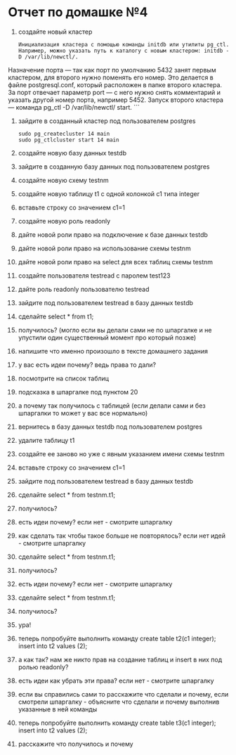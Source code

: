 # Отчет по домашке №4

1. создайте новый кластер 

    ```postgresql
    Инициализация кластера с помощью команды initdb или утилиты pg_ctl. Например, можно указать путь к каталогу с новым кластером: initdb -D /var/lib/newctl/.
Назначение порта — так как порт по умолчанию 5432 занят первым кластером, для второго нужно поменять его номер. Это делается в файле postgresql.conf, который расположен в папке второго кластера. За порт отвечает параметр port — с него нужно снять комментарий и указать другой номер порта, например 5452.
Запуск второго кластера — команда pg_ctl -D /var/lib/newctl/ start.
    ```
1. зайдите в созданный кластер под пользователем postgres

    ```postgresql
    sudo pg_createcluster 14 main
    sudo pg_ctlcluster start 14 main
    ```

1. создайте новую базу данных testdb
1. зайдите в созданную базу данных под пользователем postgres
1. создайте новую схему testnm
1. создайте новую таблицу t1 с одной колонкой c1 типа integer
1. вставьте строку со значением c1=1
1. создайте новую роль readonly
1. дайте новой роли право на подключение к базе данных testdb
1. дайте новой роли право на использование схемы testnm
1. дайте новой роли право на select для всех таблиц схемы testnm
1. создайте пользователя testread с паролем test123
1. дайте роль readonly пользователю testread
1. зайдите под пользователем testread в базу данных testdb
1. сделайте select * from t1;
1. получилось? (могло если вы делали сами не по шпаргалке и не упустили один существенный момент про который позже)
1. напишите что именно произошло в тексте домашнего задания
1. у вас есть идеи почему? ведь права то дали?
1. посмотрите на список таблиц
1. подсказка в шпаргалке под пунктом 20
1. а почему так получилось с таблицей (если делали сами и без шпаргалки то может у вас все нормально)
1. вернитесь в базу данных testdb под пользователем postgres
1. удалите таблицу t1
1. создайте ее заново но уже с явным указанием имени схемы testnm
1. вставьте строку со значением c1=1
1. зайдите под пользователем testread в базу данных testdb
1. сделайте select * from testnm.t1;
1. получилось?
1. есть идеи почему? если нет - смотрите шпаргалку
1. как сделать так чтобы такое больше не повторялось? если нет идей - смотрите шпаргалку
1. сделайте select * from testnm.t1;
1. получилось?
1. есть идеи почему? если нет - смотрите шпаргалку
1. сделайте select * from testnm.t1;
1. получилось?
1. ура!
1. теперь попробуйте выполнить команду create table t2(c1 integer); insert into t2 values (2);
1. а как так? нам же никто прав на создание таблиц и insert в них под ролью readonly?
1. есть идеи как убрать эти права? если нет - смотрите шпаргалку
1. если вы справились сами то расскажите что сделали и почему, если смотрели шпаргалку - объясните что сделали и почему выполнив указанные в ней команды
1. теперь попробуйте выполнить команду create table t3(c1 integer); insert into t2 values (2);
1. расскажите что получилось и почему

